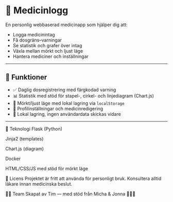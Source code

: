 # 💊 Medicinlogg

En personlig webbaserad medicinapp som hjälper dig att:

- Logga medicinintag
- Få dosgräns–varningar
- Se statistik och grafer över intag
- Växla mellan mörkt och ljust läge
- Hantera mediciner och inställningar

---

## 🌟 Funktioner

- ✅ Daglig dosregistrering med färgkodad varning
- 📊 Statistik med stöd för stapel-, cirkel- och linjediagram (Chart.js)
- 🌙 Mörkt/ljust läge med lokal lagring via `localStorage`
- 🔧 Profilinställningar och medicinredigering
- 🔐 Lokal lagring, ingen användardata skickas vidare

---

🧰 Teknologi
Flask (Python)

Jinja2 (templates)

Chart.js (diagram)

Docker

HTML/CSS/JS med stöd för mörkt läge

🧠 Licens
Projektet är fritt att använda för personligt bruk. Konsultera alltid läkare innan medicinska beslut.

👩‍👧 Team
Skapat av Tim — med stöd från Micha & Jonna 👨‍👧‍👧
